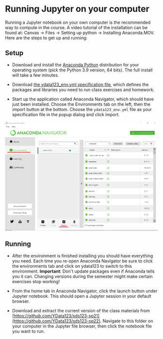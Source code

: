 # Running Jupyter on your computer

Running a Jupyter notebook on your own computer is the recommended way to compute in the course. A video tutorial of the installation can be found at: Canvas -> Files -> Setting up python -> Installing Anaconda.MOV. Here are the steps to get up and running:

## Setup

- Download and install the [Anaconda Python](https://www.anaconda.com/distribution/#download-section) distribution for your operating system (pick the Python 3.9 version, 64 bits). The full install will take a few minutes.

- Download [the ydata123_env.yml specification file](ydata123_env.yml), which defines the packages and libraries you need to run class exercises and homework.

- Start up the application called Anaconda Navigator, which should have just been installed. Choose the Environments tab on the left, then the import button at the bottom. Choose the `ydata123_env.yml` file as your specification file in the popup dialog and click import.

![](anaconda_01.png)

## Running

- After the environment is finished installing you should have everything you need. Each time you re-open Anaconda Navigator be sure to click the environments tab and click on ydata123 to switch to this environment. **Important**: Don't update packages even if Anaconda tells you it can. Changing versions during the semester might make certain exercises stop working!

- From the home tab in Anaconda Navigator, click the launch button under Jupyter notebook. This should open a Jupyter session in your default browser.

- Download and extract the current version of the class materials from [https://github.com/YData123/sds123-sp21](https://github.com/YData123/sds123-sp22). Navigate to this folder on your computer in the Jupyter file browser, then click the notebook file you want to run.
